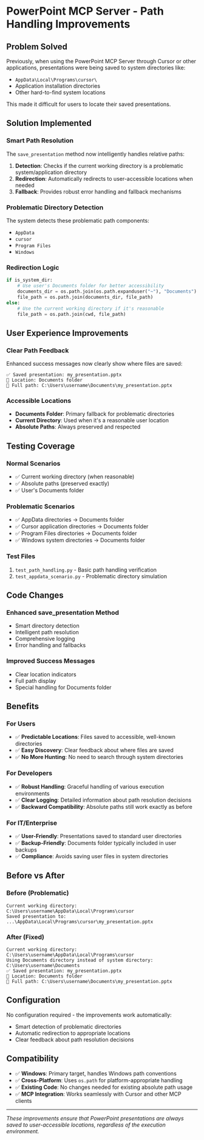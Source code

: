 # PowerPoint MCP Server - Path Handling Improvements

## Problem Solved

Previously, when using the PowerPoint MCP Server through Cursor or other applications, presentations were being saved to system directories like:
- `AppData\Local\Programs\cursor\`
- Application installation directories
- Other hard-to-find system locations

This made it difficult for users to locate their saved presentations.

## Solution Implemented

### Smart Path Resolution
The `save_presentation` method now intelligently handles relative paths:

1. **Detection**: Checks if the current working directory is a problematic system/application directory
2. **Redirection**: Automatically redirects to user-accessible locations when needed
3. **Fallback**: Provides robust error handling and fallback mechanisms

### Problematic Directory Detection
The system detects these problematic path components:
- `AppData`
- `cursor` 
- `Program Files`
- `Windows`

### Redirection Logic
```python
if is_system_dir:
    # Use user's Documents folder for better accessibility
    documents_dir = os.path.join(os.path.expanduser("~"), "Documents")
    file_path = os.path.join(documents_dir, file_path)
else:
    # Use the current working directory if it's reasonable
    file_path = os.path.join(cwd, file_path)
```

## User Experience Improvements

### Clear Path Feedback
Enhanced success messages now clearly show where files are saved:

```
✅ Saved presentation: my_presentation.pptx
📁 Location: Documents folder
📍 Full path: C:\Users\username\Documents\my_presentation.pptx
```

### Accessible Locations
- **Documents Folder**: Primary fallback for problematic directories
- **Current Directory**: Used when it's a reasonable user location
- **Absolute Paths**: Always preserved and respected

## Testing Coverage

### Normal Scenarios
- ✅ Current working directory (when reasonable)
- ✅ Absolute paths (preserved exactly)
- ✅ User's Documents folder

### Problematic Scenarios
- ✅ AppData directories → Documents folder
- ✅ Cursor application directories → Documents folder
- ✅ Program Files directories → Documents folder
- ✅ Windows system directories → Documents folder

### Test Files
1. `test_path_handling.py` - Basic path handling verification
2. `test_appdata_scenario.py` - Problematic directory simulation

## Code Changes

### Enhanced save_presentation Method
- Smart directory detection
- Intelligent path resolution
- Comprehensive logging
- Error handling and fallbacks

### Improved Success Messages
- Clear location indicators
- Full path display
- Special handling for Documents folder

## Benefits

### For Users
- ✅ **Predictable Locations**: Files saved to accessible, well-known directories
- ✅ **Easy Discovery**: Clear feedback about where files are saved
- ✅ **No More Hunting**: No need to search through system directories

### For Developers
- ✅ **Robust Handling**: Graceful handling of various execution environments
- ✅ **Clear Logging**: Detailed information about path resolution decisions
- ✅ **Backward Compatibility**: Absolute paths still work exactly as before

### For IT/Enterprise
- ✅ **User-Friendly**: Presentations saved to standard user directories
- ✅ **Backup-Friendly**: Documents folder typically included in user backups
- ✅ **Compliance**: Avoids saving user files in system directories

## Before vs After

### Before (Problematic)
```
Current working directory: C:\Users\username\AppData\Local\Programs\cursor
Saved presentation to: ...\AppData\Local\Programs\cursor\my_presentation.pptx
```

### After (Fixed)
```
Current working directory: C:\Users\username\AppData\Local\Programs\cursor
Using Documents directory instead of system directory: C:\Users\username\Documents
✅ Saved presentation: my_presentation.pptx
📁 Location: Documents folder
📍 Full path: C:\Users\username\Documents\my_presentation.pptx
```

## Configuration

No configuration required - the improvements work automatically:
- Smart detection of problematic directories
- Automatic redirection to appropriate locations
- Clear feedback about path resolution decisions

## Compatibility

- ✅ **Windows**: Primary target, handles Windows path conventions
- ✅ **Cross-Platform**: Uses `os.path` for platform-appropriate handling
- ✅ **Existing Code**: No changes needed for existing absolute path usage
- ✅ **MCP Integration**: Works seamlessly with Cursor and other MCP clients

---

*These improvements ensure that PowerPoint presentations are always saved to user-accessible locations, regardless of the execution environment.* 